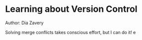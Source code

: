 # Learning about Version Control
Author: Dia Zavery

Solving merge conflicts takes conscious effort, but I can do it!
e
